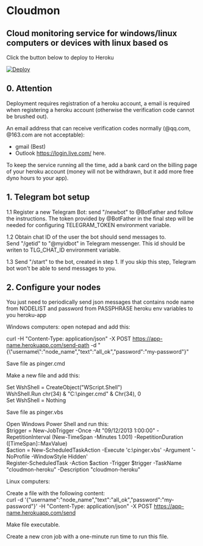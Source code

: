 # Cloudmon
## Cloud monitoring service for windows/linux computers or devices with linux based os

Click the button below to deploy to Heroku

[![Deploy](https://www.herokucdn.com/deploy/button.png)](https://heroku.com/deploy)


## 0. Attention

Deployment requires registration of a heroku account, a email is required when registering a heroku account (otherwise the verification code cannot be brushed out). 

An email address that can receive verification codes normally (@qq.com, @163.com are not acceptable):
- gmail (Best) 
- Outlook <https://login.live.com/> here.

To keep the service running all the time, add a bank card on the billing page of your heroku account (money will not be withdrawn, but it add more free dyno hours to your app).

## 1. Telegram bot setup

1.1 Register a new Telegram Bot: send "/newbot" to @BotFather and follow the instructions. The token provided by @BotFather in the final step will be needed for configuring TELEGRAM_TOKEN environment variable.

1.2 Obtain chat ID of the user the bot should send messages to. <br />
Send "/getid" to "@myidbot" in Telegram messenger. This id should be writen to TLG_CHAT_ID environment variable.

1.3 Send "/start" to the bot, created in step 1. If you skip this step, Telegram bot won't be able to send messages to you.

## 2. Configure your nodes

You just need to periodically send json messages that contains node name from NODELIST and password from PASSPHRASE heroku env variables to you heroku-app

Windows computers: open notepad and add this: 

curl -H "Content-Type: application/json" -X POST https://app-name.herokuapp.com/send-path -d "{\\"username\\":\"node_name\",\"text\":\"all_ok\",\"password\":\"my-password\"}"

Save file as pinger.cmd

Make a new file and add this:

Set WshShell = CreateObject("WScript.Shell")<br />
WshShell.Run chr(34) & "C:\pinger.cmd" & Chr(34), 0<br />
Set WshShell = Nothing

Save file as pinger.vbs

Open Windows Power Shell and run this:<br />
$trigger = New-JobTrigger -Once -At "09/12/2013 1:00:00" -RepetitionInterval (New-TimeSpan -Minutes 1.001) -RepetitionDuration ([TimeSpan]::MaxValue)<br />
$action = New-ScheduledTaskAction -Execute 'c:\pinger.vbs' -Argument '-NoProfile -WindowStyle Hidden'<br />
Register-ScheduledTask -Action $action -Trigger $trigger -TaskName "cloudmon-heroku" -Description "cloudmon-heroku"


Linux computers:

Create a file with the following content:<br />
curl -d '{"username":"node_name","text":"all_ok","password":"my-password"}' -H "Content-Type: application/json" -X POST https://app-name.herokuapp.com/send<br />

Make file executable.

Create a new cron job with a one-minute run time to run this file.
